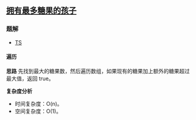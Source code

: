 ## [拥有最多糖果的孩子](https://leetcode-cn.com/problems/kids-with-the-greatest-number-of-candies/)

### 题解
+ [TS](../../ts/1536/1431.ts)

#### 遍历
**思路**
先找到最大的糖果数，然后遍历数组，如果现有的糖果加上额外的糖果超过最大值，返回 true。

**复杂度分析**
+ 时间复杂度：O(n)。
+ 空间复杂度：O(1)。